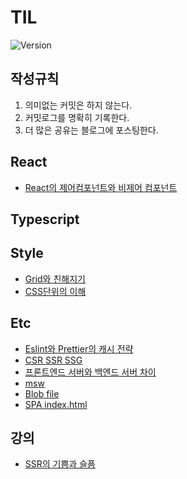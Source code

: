 # TIL
![Version](https://img.shields.io/badge/version-2023.9.29-red.svg)

## 작성규칙
1. 의미없는 커밋은 하지 않는다.
2. 커밋로그를 명확히 기록한다.
3. 더 많은 공유는 블로그에 포스팅한다.

## React
* [React의 제어컴포넌트와 비제어 컴포넌트](./react/conponent-of-controlled-and-uncontrolled.md)
## Typescript
## Style
* [Grid와 친해지기](./style/flex-container-grid-container.png)
* [CSS단위의 이해](./style/px-em-rem-vw-vh.md)
## Etc
* [Eslint와 Prettier의 캐시 전략](./etc/cache-strategy-of-eslint-and-prettier.md)
* [CSR SSR SSG](./etc/CSR-SSR-SSG-example.md)
* [프론트엔드 서버와 백엔드 서버 차이](./etc/frontent-server-vs-backend-server.md)
* [msw](./etc/msw.md)
* [Blob file](./etc/blob.md)
* [SPA index.html](./etc//SPA의%20고정된%20indexhtml.md)
## 강의
* [SSR의 기쁨과 슬픔](./강의//SSR의%20기쁨과%20슬픔:%20렌더링의%20변화의%20흐름을%20통해%20알아보는%20SSR과%20Streaming%20SSR.md)
